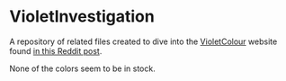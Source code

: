 # VioletInvestigation
A repository of related files created to dive into the [VioletColour](http://violetcolour.com/) website found [in this Reddit post](https://www.reddit.com/r/ARG/comments/e8um5n/friend_found_this_website_all_that_appears_to_be/).

None of the colors seem to be in stock.

